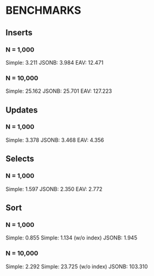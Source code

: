 # BENCHMARKS

## Inserts

### N = 1,000

Simple:  3.211
JSONB:   3.984
EAV:    12.471

### N = 10,000

Simple:  25.162
JSONB:   25.701
EAV:    127.223

## Updates

### N = 1,000

Simple:  3.378
JSONB:   3.468
EAV:     4.356

## Selects

### N = 1,000

Simple:  1.597
JSONB:   2.350
EAV:     2.772

## Sort

### N = 1,000

Simple:   0.855
Simple:   1.134 (w/o index)
JSONB:    1.945

### N = 10,000

Simple:   2.292
Simple:  23.725 (w/o index)
JSONB:  103.310
